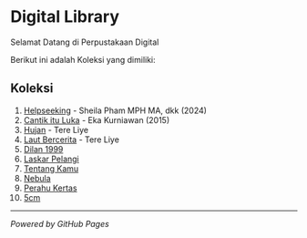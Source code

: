 # Digital Library
Selamat Datang di Perpustakaan Digital

Berikut ini adalah Koleksi yang dimiliki:

## Koleksi

1. [Helpseeking](ebook/Helpseekingpdf) - Sheila Pham MPH MA, dkk (2024)
2. [Cantik itu Luka](ebook/CantikituLukapff) - Eka Kurniawan (2015)
3. [Hujan](ebook/Hujanpdf) - Tere Liye
4. [Laut Bercerita](ebook/LautBerceritapdf) - Tere Liye
5. [Dilan 1999](ebook/Dilan1999pdf)
6. [Laskar Pelangi](ebook/LaskarPelangipdf)
7. [Tentang Kamu](ebook/TentangKamupdf)
8. [Nebula](ebook/Nebulapdf)
9. [Perahu Kertas](ebook/PerahuKertaspdf)
10. [5cm](ebook/5cmpdf)

---

*Powered by GitHub Pages* 
